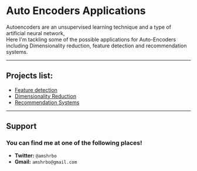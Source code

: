 # Auto Encoders Applications
Autoencoders are an unsupervised learning technique and a type of artificial neural network,    
Here I'm tackling some of the possible applications for Auto-Encoders including Dimensionality reduction, feature detection and recommendation systems.     

---
## Projects list:  
+ <a href='./Feature Detection'>Feature detection</a>       
+ <a href='./Dimensionality Reduction'>Dimensionality Reduction</a>       
+ <a href='./Recommendation Systems'>Recommendation Systems</a>       

---

## Support
### You can find me at one of the following places!
+ __Twitter:__ `@amshrbo`
+ __Gmail:__ `amshrbo@gmail.com`  